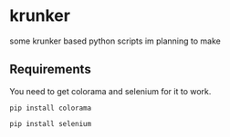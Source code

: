 # krunker

some krunker based python scripts im planning to make

## Requirements

You need to get colorama and selenium for it to work.
```
pip install colorama
```
```
pip install selenium
```
